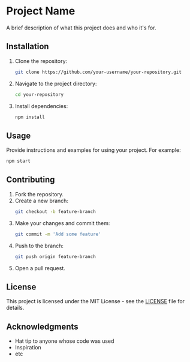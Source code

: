 # Project Name

A brief description of what this project does and who it's for.

## Installation

1. Clone the repository:
    ```sh
    git clone https://github.com/your-username/your-repository.git
    ```
2. Navigate to the project directory:
    ```sh
    cd your-repository
    ```
3. Install dependencies:
    ```sh
    npm install
    ```

## Usage

Provide instructions and examples for using your project. For example:
```sh
npm start
```

## Contributing

1. Fork the repository.
2. Create a new branch:
    ```sh
    git checkout -b feature-branch
    ```
3. Make your changes and commit them:
    ```sh
    git commit -m 'Add some feature'
    ```
4. Push to the branch:
    ```sh
    git push origin feature-branch
    ```
5. Open a pull request.

## License

This project is licensed under the MIT License - see the [LICENSE](LICENSE) file for details.

## Acknowledgments

- Hat tip to anyone whose code was used
- Inspiration
- etc